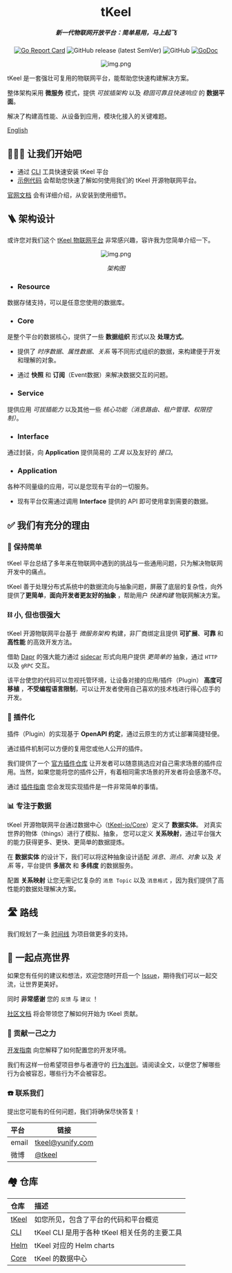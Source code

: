 <h1 align="center"> tKeel</h1>
<h5 align="center"> 新一代物联网开放平台：简单易用，马上起飞</h5>
<div align="center">

[![Go Report Card](https://goreportcard.com/badge/github.com/tkeel-io/tkeel)](https://goreportcard.com/report/github.com/tkeel-io/tkeel)
![GitHub release (latest SemVer)](https://img.shields.io/github/v/release/tkeel-io/tkeel)
![GitHub](https://img.shields.io/github/license/tkeel-io/tkeel?style=plastic)
[![GoDoc](https://godoc.org/github.com/tkeel-io/tkeel?status.png)](http://godoc.org/github.com/tkeel-io/tkeel)
</div>

<div align="center">

![img.png](docs/images/img/system.png)
</div>

tKeel 是一套强壮可复用的物联网平台，能帮助您快速构建解决方案。

整体架构采用 **微服务** 模式，提供 *可拔插架构* 以及 *稳固可靠且快速响应* 的 **数据平面**。

解决了构建高性能、从设备到应用，模块化接入的关键难题。 

[English](README.md)

## 🏃🏻‍♀️ 让我们开始吧

* 通过 [CLI](https://github.com/tkeel-io/cli#) 工具快速安装 tKeel 平台
* [示例代码](https://github.com/tkeel-io/tkeel/tree/main/example) 会帮助您快速了解如何使用我们的 tKeel 开源物联网平台。

[官网文档]() 会有详细介绍，从安装到使用细节。


## 🪜 架构设计
或许您对我们这个 [tKeel 物联网平台]() 非常感兴趣，容许我为您简单介绍一下。
<div align="center">

![img.png](docs/images/img/layer.png)


<i data-selectable-paragraph="">架构图</i>
</div>

- ### **Resource**
数据存储支持，可以是任意您使用的数据库。
- ### **Core**
是整个平台的数据核心，提供了一些 **数据组织** 形式以及 **处理方式**。
 - 提供了 *时序数据*、_属性数据_、*关系* 等不同形式组织的数据，来构建便于开发和理解的对象。
 - 通过 **快照** 和 **订阅**（Event数据）来解决数据交互的问题。

 - ### **Service** 
提供应用 *可拔插能力* 以及其他一些 *核心功能（消息路由、租户管理、权限控制）*。
- ### **Interface**
通过封装，向 **Application** 提供简易的 *工具* 以及友好的 *接口*。
- ### **Application**
各种不同量级的应用，可以是您现有平台的一切服务。
- 现有平台仅需通过调用 **Interface** 提供的 API 即可使用拿到需要的数据。

## ✅ 我们有充分的理由

### 🥛 保持简单 
tKeel 平台总结了多年来在物联网中遇到的挑战与一些通用问题，只为解决物联网开发中的痛点。

tKeel 善于处理分布式系统中的数据流向与抽象问题，屏蔽了底层的复杂性，向外提供了**更简单**，**面向开发者更友好的抽象** ，帮助用户 *快速构建* 物联网解决方案。

### ⛓️ 小, 但也很强大
tKeel 开源物联网平台基于 *微服务架构* 构建，非厂商绑定且提供 **可扩展**、**可靠** 和 **高性能** 的高效开发方法。

借助 [Dapr](https://dapr.io) 的强大能力通过 [sidecar](https://docs.dapr.io/concepts/dapr-services/sidecar/) 形式向用户提供 *更简单的* 抽象，通过 `HTTP` 以及 `gRPC` 交互。

该平台使您的代码可以忽视托管环境，让设备对接的应用/插件（Plugin） **高度可移植** ，**不受编程语言限制**，可以让开发者使用自己喜欢的技术栈进行得心应手的开发。

### 🔌 插件化
插件（Plugin）的实现基于 **OpenAPI 约定**，通过云原生的方式让部署简捷轻便。

通过插件机制可以方便的复用您或他人公开的插件。

我们提供了一个 [官方插件仓库]() 让开发者可以随意挑选应对自己需求场景的插件应用。当然，如果您能将您的插件公开，有着相同需求场景的开发者将会感激不尽。

通过 [插件指南]() 您会发现实现插件是一件非常简单的事情。

### 📊 专注于数据
tKeel 开源物联网平台通过数据中心（[tKeel-io/Core](https://github.com/tkeel-io/core )）定义了 **数据实体**。 
对真实世界的物体（things）进行了模拟、抽象，
您可以定义 **关系映射**，通过平台强大的能力获得更多、更快、更简单的数据提炼。

在 **数据实体** 的设计下，我们可以将这种抽象设计适配 *消息*、_测点_、*对象* 以及 *关系* 等，平台提供 **多层次** 和 **多纬度** 的数据服务。

配置 **关系映射** 让您无需记忆复杂的 `消息 Topic` 以及 `消息格式` ，因为我们提供了高性能的数据处理解决方案。

## 🛣️ 路线
我们规划了一条 [时间线](https://github.com/tkeel-io/tkeel/issues/30) 为项目做更多的支持。

## 💬 一起点亮世界
如果您有任何的建议和想法，欢迎您随时开启一个 [Issue](https://github.com/tkeel-io/keel/issues )，期待我们可以一起交流，让世界更美好。

同时 **非常感谢** 您的 `反馈` 与 `建议` ！

[社区文档](docs/development/README.md) 将会带领您了解如何开始为 tKeel 贡献。

### 🧱 贡献一己之力

[开发指南](docs/development/developing-tkeel.md) 向您解释了如何配置您的开发环境。

我们有这样一份希望项目参与者遵守的 [行为准则](docs/community/code-of-conduct.md)。请阅读全文，以便您了解哪些行为会被容忍，哪些行为不会被容忍。

### ☎️ 联系我们
提出您可能有的任何问题，我们将确保尽快答复！

| 平台 | 链接 |
|:---|----|
|email| tkeel@yunify.com|
|微博| [@tkeel]()|

## 🏘️ 仓库

| 仓库 | 描述 |
|:-----|:------------|
| [tKeel](https://github.com/tkeel-io/tkeel) | 如您所见，包含了平台的代码和平台概览|
| [CLI](https://github.com/tkeel-io/cli) | tKeel CLI 是用于各种 tKeel 相关任务的主要工具 |
| [Helm](https://github.com/tkeel-io/helm-charts) | tKeel 对应的 Helm charts |
| [Core](https://github.com/tkeel-io/core) | tKeel 的数据中心 |

